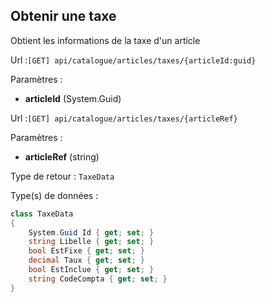 ## <span id='obtenirunetaxe'>Obtenir une taxe</span>

Obtient les informations de la taxe d'un article

Url :`[GET] api/catalogue/articles/taxes/{articleId:guid}`

Paramètres : 

- **articleId** (System.Guid)

Url :`[GET] api/catalogue/articles/taxes/{articleRef}`

Paramètres : 

- **articleRef** (string)

Type de retour : `TaxeData`

Type(s) de données :

```csharp
class TaxeData
{
	System.Guid Id { get; set; }
	string Libelle { get; set; }
	bool EstFixe { get; set; }
	decimal Taux { get; set; }
	bool EstInclue { get; set; }
	string CodeCompta { get; set; }
}

```


